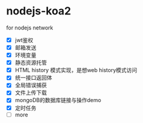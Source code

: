 # nodejs-koa2

for nodejs network

- [x] jwt鉴权
- [x] 邮箱发送
- [x] 环境变量
- [x] 静态资源托管
- [x] HTML history 模式实现，是想web history模式访问
- [x] 统一接口返回体
- [x] 全局错误捕获
- [x] 文件上传下载
- [x] mongoDB的数据库链接与操作demo
- [x] 定时任务
- [ ] more
